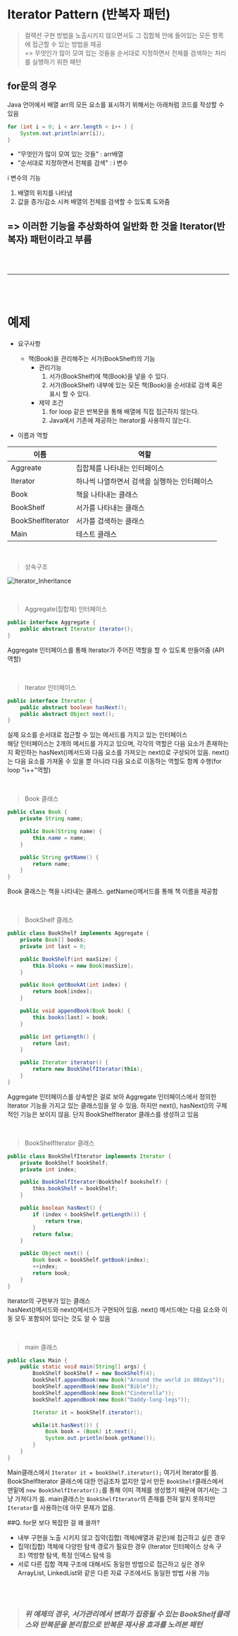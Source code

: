# Iterator Pattern (반복자 패턴)
> 컬렉션 구현 방법을 노출시키지 않으면서도 그 집합체 안에 들어있는 모든 항목에 접근할 수 있는 방법을 제공   
=> 무엇인가 많이 모여 있는 것들을 순서대로 지정하면서 전체를 검색하는 처리를 실행하기 위한 패턴   


## for문의 경우
Java 언어에서 배열 arr의 모든 요소를 표시하기 위해서는 아래처럼 코드를 작성할 수 있음
```Java
for (int i = 0; i < arr.length < i++ ) {
    System.out.println(arr[i]);
}
```
- "무엇인가 많이 모여 있는 것들" : arr배열
- "순서대로 지정하면서 전체를 검색" : i 변수

i 변수의 기능   
1. 배열의 위치를 나타냄
2. 값을 증가/감소 시켜 배열의 전체를 검색할 수 있도록 도와줌


## => 이러한 기능을 **추상화**하여 일반화 한 것을 Iterator(반복자) 패턴이라고 부름

<br/>
<br/>

<hr>

<br>
<br>

# 예제
- 요구사항
    - 책(Book)을 관리해주는 서가(BookShelf)의 기능
        -  관리기능
            1. 서가(BookShelf)에 책(Book)을 넣을 수 있다.
            2. 서가(BookShelf) 내부에 있는 모든 책(Book)을 순서대로 검색 혹은 표시 할 수 있다.
        - 제약 조건
            1. for loop 같은 반복문을 통해 배열에 직접 접근하지 않는다.
            2. Java에서 기존에 제공하는 Iterator를 사용하지 않는다.

- 이름과 역할

| <center>이름</center> | <center>역할</center> |   
|---|---|
| Aggreate | 집합체를 나타내는 인터페이스 |
| Iterator | 하나씩 나열하면서 검색을 실행하는 인터페이스 |
| Book | 책을 나타내는 클래스 |
| BookShelf | 서가를 나타내는 클래스 |
| BookShelfIterator | 서가를 검색하는 클래스 |
| Main | 테스트 클래스 |

<br>

>상속구조

![Iterator_Inheritance](/JAVA/DesignPattern/Img/Iterator.png)

<br>

>Aggregate(집합체) 인터페이스
```java
public interface Aggregate {
    public abstract Iterator iterator();
}
```
Aggregate 인터페이스를 통해 Iterator가 주어진 역할을 할 수 있도록 만들어줌 (API 역할)

<br>


> Iterator 인터페이스
```java
public interface Iterator {
    public abstract boolean hasNext();
    public abstract Object next();
}
```
실제 요소를 순서대로 접근할 수 있는 메서드를 가지고 있는 인터페이스   
해당 인터페이스는 2개의 메서드를 가지고 있으며, 각각의 역할은 다음 요소가 존재하는 지 확인하는 hasNext()메서드와 다음 요소를 가져오는 next()로 구성되어 있음. next()는 다음 요소를 가져올 수 있을 뿐 아니라 다음 요소로 이동하는 역할도 함께 수행(for loop "i++"역할)

<br>


> Book 클래스
```java
public class Book {
    private String name;

    public Book(String name) {
        this.name = name;
    }

    public String getName() {
        return name;
    }
}
```
Book 클래스는 책을 나타내는 클래스. getName()메서드를 통해 책 이름을 제공함

<br>


>BookShelf 클래스
```java
public class BookShelf implements Aggregate {
    private Book[] books;
    private int last = 0;

    public BookShelf(int maxSize) {
        this.blooks = new Book[masSize];
    }

    public Book getBookAt(int index) {
        return book[index];
    }

    public void appendBook(Book book) {
        this.books[last] = book;
    }

    public int getLength() {
        return last;
    }

    public Iterator iterator() {
        return new BookShelfIterator(this);
    } 
}
```
Aggregate 인터페이스를 상속받은 걸로 보아 Aggregate 인터페이스에서 정의한 Iterator 기능을 가지고 있는 클래스임을 알 수 있음. 하지만 next(), hasNext()의 구체적인 기능은 보이지 않음. 단지 BookShelfIterator 클래스를 생성하고 있음

<br>


> BookShelfIterator 클래스
```java
public class BookShelfIterator implements Iterator {
    private BookShelf bookShelf;
    private int index;

    public BookShelfIterator(BookShelf bookshelf) {
        thks.bookShelf = bookShelf;
    }

    public boolean hasNext() {
        if (index < bookShelf.getLength()) {
            return true;
        }
        return false;
    }

    public Object next() {
        Book book = bookShelf.getBook(index);
        ++index;
        return book;
    }
}
```
Iterator의 구현부가 있는 클래스   
hasNext()메서드와 next()메서드가 구현되어 있음. next() 메서드애는 다음 요소와 이동 모두 포함되어 있다는 것도 알 수 있음

<br>


> main 클래스
```Java
public class Main {
    public static void main(String[] args) {
        BookShelf bookShelf = new BookShelf(4);
        bookShelf.appendBook(new Book("Around the world in 80days"));
        bookShelf.appendBook(new Book("Bible"));
        bookShelf.appendBook(new Book("Cinderella"));
        bookShelf.appendBook(new Book("Daddy-long-legs"));

        Iterator it = bookShelf.iterator();

        while(it.hasNest()) {
            Book book = (Book) it.next();
            System.out.println(book.getName());
        }
    }
}
```
Main클래스에서 `Iterator it = bookShelf.iterator();` 여기서 Iterator를 씀. BookShelfIterator 클래스에 대한 언급조차 없지만 앞서 만든 `BookShelf`클래스에서 맨밑에 `new BookShelfIterator();`를 통해 이미 객체를 생성했기 때문에 여기서는 그냥 가져다가 씀. main클래스는 `BookShelfIterator`의 존재를 전혀 알지 못하지만 `Iterator`를 사용하는데 아무 문제가 없음.

##Q. for문 보다 복잡한 걸 왜 쓸까?
- 내부 구현을 노출 시키지 않고 집약(집합) 객체(배열과 같은)에 접근하고 싶은 경우
- 집약(집합) 객체에 다양한 탐색 경로가 필요한 경우 (Iterator 인터페이스 상속 구조) 역방향 탐색, 특정 인덱스 탐색 등
- 서로 다른 집합 객체 구조에 대해서도 동일한 방법으로 접근하고 싶은 경우 ArrayList, LinkedList와 같은 다른 자료 구조에서도 동일한 방법 사용 가능   
<br>
<br>


> ### *위 예제의 경우, 서가관리에서 변화가 집중될 수 있는 **BookShelf클래스**와 **반복문**을 분리함으로 반복문 재사용 효과를 노려본 패턴*